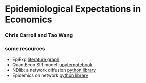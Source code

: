 # Epidemiological Expectations in Economics
### Chris Carroll and Tao Wang

### some resources

 - EpiExp [literature graph](https://app.litmaps.co/shared/9D435EBC-7DCD-46F9-9746-99C9B819DFBD)
 - QuantEcon SIR model [jupyternotebook](https://python.quantecon.org/sir_model.html)
 - NDlib: a network diffusion [python library](https://ndlib.readthedocs.io/en/latest/overview.html)
 - Epidemics on network [python library](https://epidemicsonnetworks.readthedocs.io/en/latest/index.html)
